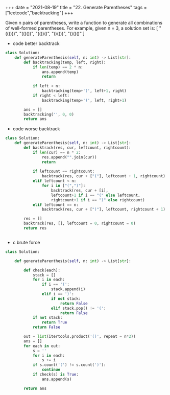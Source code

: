 
+++
date = "2021-08-19"
title = "22. Generate Parentheses"
tags = ["leetcode","backtracking"]
+++


Given n pairs of parentheses, write a function to generate all combinations of well-formed parentheses.
For example, given n = 3, a solution set is:
[ "((()))", "(()())", "(())()", "()(())", "()()()" ]

- code better backtrack
```py
class Solution:
    def generateParenthesis(self, n: int) -> List[str]:
        def backtracking(temp, left, right):
            if len(temp) == 2 * n:
                ans.append(temp)
                return 
                
            if left < n:
                backtracking(temp+'(', left+1, right)
            if right < left:
                backtracking(temp+')', left, right+1)

        ans = []
        backtracking('', 0, 0)
        return ans

```
- code  worse backtrack
```py
class Solution:
    def generateParenthesis(self, n: int) -> List[str]:
        def backtrack(res, cur, leftcount, rightcount):
            if len(cur) == n * 2:
                res.append("".join(cur))
                return
            
            if leftcount == rightcount:
                backtrack(res, cur + ["("], leftcount + 1, rightcount)
            elif leftcount < n:
                for i in ["(",")"]:
                    backtrack(res, cur + [i], 
                    leftcount+1 if i == "(" else leftcount,
                    rightcount+1 if i == ")" else rightcount)
            elif leftcount == n:
                backtrack(res, cur + [")"], leftcount, rightcount + 1)

        res = []
        backtrack(res, [], leftcount = 0, rightcount = 0)
        return res



```
- c  brute force
```py
class Solution:

    def generateParenthesis(self, n: int) -> List[str]:

        def check(each):
            stack = []
            for i in each:
                if i == '(':
                    stack.append(i)
                elif i == ')':
                    if not stack:
                        return False
                    elif stack.pop() != '(':
                        return False
            if not stack:
                return True
            return False

        out = list(itertools.product('()', repeat = n*2))
        ans = []
        for each in out:
            s = ''
            for i in each:
                s += i
            if s.count('(') != s.count(')'):
                continue
            if check(s) is True:
                ans.append(s)

        return ans
```
